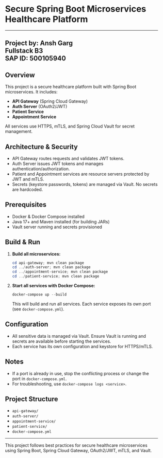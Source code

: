 

# Secure Spring Boot Microservices Healthcare Platform

---
**Project by:** Ansh Garg  
**Fullstack B3**  
**SAP ID:** 500105940
---

## Overview
This project is a secure healthcare platform built with Spring Boot microservices. It includes:
- **API Gateway** (Spring Cloud Gateway)
- **Auth Server** (OAuth2/JWT)
- **Patient Service**
- **Appointment Service**

All services use HTTPS, mTLS, and Spring Cloud Vault for secret management.

## Architecture & Security
- API Gateway routes requests and validates JWT tokens.
- Auth Server issues JWT tokens and manages authentication/authorization.
- Patient and Appointment services are resource servers protected by JWT and mTLS.
- Secrets (keystore passwords, tokens) are managed via Vault. No secrets are hardcoded.

## Prerequisites
- Docker & Docker Compose installed
- Java 17+ and Maven installed (for building JARs)
- Vault server running and secrets provisioned

## Build & Run
1. **Build all microservices:**
   ```powershell
   cd api-gateway; mvn clean package
   cd ../auth-server; mvn clean package
   cd ../appointment-service; mvn clean package
   cd ../patient-service; mvn clean package
   ```
2. **Start all services with Docker Compose:**
   ```powershell
   docker-compose up --build
   ```
   This will build and run all services. Each service exposes its own port (see `docker-compose.yml`).

## Configuration
- All sensitive data is managed via Vault. Ensure Vault is running and secrets are available before starting the services.
- Each service has its own configuration and keystore for HTTPS/mTLS.

## Notes
- If a port is already in use, stop the conflicting process or change the port in `docker-compose.yml`.
- For troubleshooting, use `docker-compose logs <service>`.

## Project Structure
- `api-gateway/`
- `auth-server/`
- `appointment-service/`
- `patient-service/`
- `docker-compose.yml`

---
This project follows best practices for secure healthcare microservices using Spring Boot, Spring Cloud Gateway, OAuth2/JWT, mTLS, and Vault.
